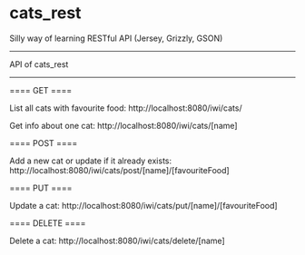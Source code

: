 # cats_rest
Silly way of learning RESTful API (Jersey, Grizzly, GSON)

**************************
API of cats_rest
**************************

==== GET ====

List all cats with favourite food:
http://localhost:8080/iwi/cats/ 

Get info about one cat:
http://localhost:8080/iwi/cats/[name]

==== POST ====

Add a new cat or update if it already exists:
http://localhost:8080/iwi/cats/post/[name]/[favouriteFood]

==== PUT ====

Update a cat:
http://localhost:8080/iwi/cats/put/[name]/[favouriteFood]

==== DELETE ====

Delete a cat:
http://localhost:8080/iwi/cats/delete/[name]